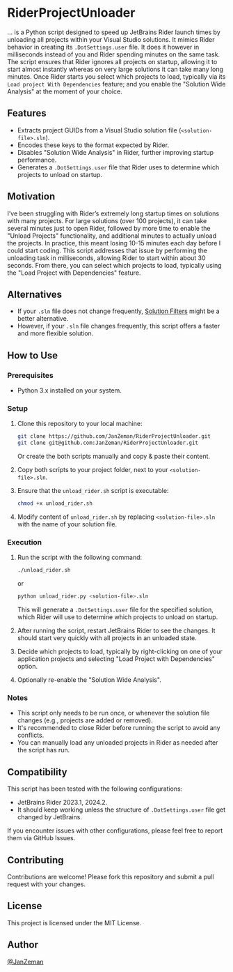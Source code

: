 # RiderProjectUnloader

... is a Python script designed to speed up JetBrains Rider launch times by unloading all projects within your Visual Studio solutions. It mimics Rider behavior in creating its `.DotSettings.user` file. It does it however in milliseconds instead of you and Rider spending minutes on the same task. The script ensures that Rider ignores all projects on startup, allowing it to start almost instantly whereas on very large solutions it can take many long minutes. Once Rider starts you select which projects to load, typically via its `Load project With Dependencies` feature; and you enable the "Solution Wide Analysis" at the moment of your choice.

## Features

- Extracts project GUIDs from a Visual Studio solution file (`<solution-file>.sln`).
- Encodes these keys to the format expected by Rider.
- Disables "Solution Wide Analysis" in Rider, further improving startup performance.
- Generates a `.DotSettings.user` file that Rider uses to determine which projects to unload on startup.

## Motivation

I’ve been struggling with Rider’s extremely long startup times on solutions with many projects. For large solutions (over 100 projects), it can take several minutes just to open Rider, followed by more time to enable the "Unload Projects" functionality, and additional minutes to actually unload the projects. In practice, this meant losing 10-15 minutes each day before I could start coding. This script addresses that issue by performing the unloading task in milliseconds, allowing Rider to start within about 30 seconds. From there, you can select which projects to load, typically using the "Load Project with Dependencies" feature.

## Alternatives

- If your `.sln` file does not change frequently, [Solution Filters](https://www.jetbrains.com/help/rider/Solution_filters.html) might be a better alternative.
- However, if your `.sln` file changes frequently, this script offers a faster and more flexible solution.

## How to Use

### Prerequisites

- Python 3.x installed on your system.

### Setup

1. Clone this repository to your local machine:
   ```bash
   git clone https://github.com/JanZeman/RiderProjectUnloader.git
   git clone git@github.com:JanZeman/RiderProjectUnloader.git
   ```
   Or create the both scripts manually and copy & paste their content.

2. Copy both scripts to your project folder, next to your `<solution-file>.sln`.

3. Ensure that the `unload_rider.sh` script is executable:
   ```bash
   chmod +x unload_rider.sh
   ```
4. Modify content of `unload_rider.sh` by replacing `<solution-file>.sln` with the name of your solution file.

### Execution

1. Run the script with the following command:
   ```bash
   ./unload_rider.sh
   ```
   or
   ```bash
   python unload_rider.py <solution-file>.sln
   ```

   This will generate a `.DotSettings.user` file for the specified solution, which Rider will use to determine which projects to unload on startup.

2. After running the script, restart JetBrains Rider to see the changes. It should start very quickly with all projects in an unloaded state.
3. Decide which projects to load, typically by right-clicking on one of your application projects and selecting "Load Project with Dependencies" option.
4. Optionally re-enable the "Solution Wide Analysis".

### Notes

- This script only needs to be run once, or whenever the solution file changes (e.g., projects are added or removed).
- It's recommended to close Rider before running the script to avoid any conflicts.
- You can manually load any unloaded projects in Rider as needed after the script has run.

## Compatibility

This script has been tested with the following configurations:

- JetBrains Rider 2023.1, 2024.2.
- It should keep working unless the structure of `.DotSettings.user` file get changed by JetBrains.

If you encounter issues with other configurations, please feel free to report them via GitHub Issues.


## Contributing

Contributions are welcome! Please fork this repository and submit a pull request with your changes.

## License

This project is licensed under the MIT License.

## Author

[@JanZeman](https://github.com/JanZeman)
